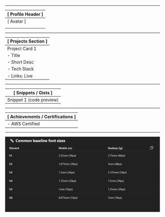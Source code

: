 ------------------------------------------------------
|                  [ Profile Header ]                |
|----------------------------------------------------|
|  [ Avatar ]  |  [ Name ]                           |
|              |  [ Short Bio / About Me ]           |
|              |  [ Skills Badges: React, Java, etc.]|
------------------------------------------------------
|                  [ Projects Section ]              |
|----------------------------------------------------|
|  Project Card 1 | Project Card 2 | Project Card 3  |
|  - Title        | - Title        | - Title         |
|  - Short Desc   | - Short Desc   | - Short Desc    |
|  - Tech Stack   | - Tech Stack   | - Tech Stack    |
|  - Links: Live | GitHub | Live  | GitHub | Live    |
------------------------------------------------------
|                 [ Snippets / Gists ]               |
|----------------------------------------------------|
|  Snippet 1 (code preview) | Snippet 2 | Snippet 3  |
------------------------------------------------------
|           [ Achievements / Certifications ]        |
|----------------------------------------------------|
|  - AWS Certified | - LeetCode Top 5% | etc.        |
------------------------------------------------------

![alt text](image-1.png)